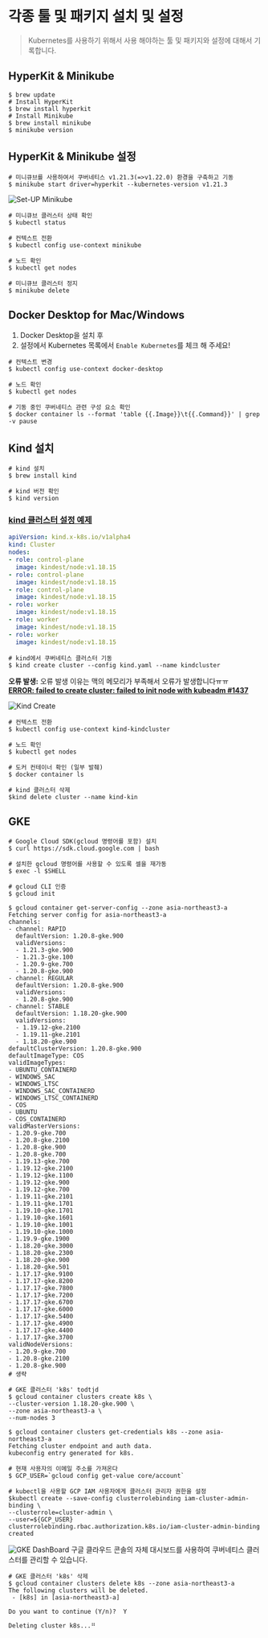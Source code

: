 # 각종 툴 및 패키지 설치 및 설정
> Kubernetes를 사용하기 위해서 사용 해야하는 툴 및 패키지와 설정에 대해서 기록합니다.

## HyperKit & Minikube
```shell
$ brew update
# Install HyperKit
$ brew install hyperkit
# Install Minikube
$ brew install minikube
$ minikube version
```

## HyperKit & Minikube 설정
```shell
# 미니큐브를 사용하여서 쿠버네티스 v1.21.3(=>v1.22.0) 환경을 구축하고 기동
$ minikube start driver=hyperkit --kubernetes-version v1.21.3 
```
![Set-UP Minikube](./images/minikube-setup.png)

```shell
# 미니큐브 클러스터 상태 확인
$ kubectl status

# 컨텍스트 전환
$ kubectl config use-context minikube

# 노드 확인
$ kubectl get nodes

# 미니큐브 클러스터 정지
$ minikube delete
```

## Docker Desktop for Mac/Windows
1. Docker Desktop을 설치 후 
2. 설정에서 Kubernetes 목록에서 `Enable Kubernetes`를 체크 해 주세요!

```shell
# 컨텍스트 변경
$ kubectl config use-context docker-desktop

# 노드 확인
$ kubectl get nodes

# 기동 중인 쿠버네티스 관련 구성 요소 확인
$ docker container ls --format 'table {{.Image}}\t{{.Command}}' | grep -v pause
```

## Kind 설치
```shell
# kind 설치
$ brew install kind

# kind 버전 확인
$ kind version
```

### [kind 클러스터 설정 예제](./sample/chapter03/kind.yaml)
```yaml
apiVersion: kind.x-k8s.io/v1alpha4
kind: Cluster
nodes: 
- role: control-plane
  image: kindest/node:v1.18.15
- role: control-plane
  image: kindest/node:v1.18.15
- role: control-plane
  image: kindest/node:v1.18.15
- role: worker
  image: kindest/node:v1.18.15
- role: worker
  image: kindest/node:v1.18.15
- role: worker
  image: kindest/node:v1.18.15
```
```shell
# kind에서 쿠버네티스 클러스터 기동
$ kind create cluster --config kind.yaml --name kindcluster
```

**오류 발생:** 오류 발생 이유는 맥의 메모리가 부족해서 오류가 발생합니다ㅠㅠ  
[**ERROR: failed to create cluster: failed to init node with kubeadm #1437**](https://github.com/kubernetes-sigs/kind/issues/1437)

![Kind Create](./images/kind-create.jpg)

```shell
# 컨텍스트 전환
$ kubectl config use-context kind-kindcluster

# 노드 확인
$ kubectl get nodes

# 도커 컨테이너 확인 (일부 발췌)
$ docker container ls

# kind 클러스터 삭제
$kind delete cluster --name kind-kin
```

## GKE
```shell
# Google Cloud SDK(gcloud 명령어를 포함) 설치
$ curl https://sdk.cloud.google.com | bash

# 설치한 gcloud 명령어를 사용할 수 있도록 셀을 재가동
$ exec -l $SHELL

# gcloud CLI 인증
$ gcloud init
```

```shell
$ gcloud container get-server-config --zone asia-northeast3-a
Fetching server config for asia-northeast3-a
channels:
- channel: RAPID
  defaultVersion: 1.20.8-gke.900
  validVersions:
  - 1.21.3-gke.900
  - 1.21.3-gke.100
  - 1.20.9-gke.700
  - 1.20.8-gke.900
- channel: REGULAR
  defaultVersion: 1.20.8-gke.900
  validVersions:
  - 1.20.8-gke.900
- channel: STABLE
  defaultVersion: 1.18.20-gke.900
  validVersions:
  - 1.19.12-gke.2100
  - 1.19.11-gke.2101
  - 1.18.20-gke.900
defaultClusterVersion: 1.20.8-gke.900
defaultImageType: COS
validImageTypes:
- UBUNTU_CONTAINERD
- WINDOWS_SAC
- WINDOWS_LTSC
- WINDOWS_SAC_CONTAINERD
- WINDOWS_LTSC_CONTAINERD
- COS
- UBUNTU
- COS_CONTAINERD
validMasterVersions:
- 1.20.9-gke.700
- 1.20.8-gke.2100
- 1.20.8-gke.900
- 1.20.8-gke.700
- 1.19.13-gke.700
- 1.19.12-gke.2100
- 1.19.12-gke.1100
- 1.19.12-gke.900
- 1.19.12-gke.700
- 1.19.11-gke.2101
- 1.19.11-gke.1701
- 1.19.10-gke.1701
- 1.19.10-gke.1601
- 1.19.10-gke.1001
- 1.19.10-gke.1000
- 1.19.9-gke.1900
- 1.18.20-gke.3000
- 1.18.20-gke.2300
- 1.18.20-gke.900
- 1.18.20-gke.501
- 1.17.17-gke.9100
- 1.17.17-gke.8200
- 1.17.17-gke.7800
- 1.17.17-gke.7200
- 1.17.17-gke.6700
- 1.17.17-gke.6000
- 1.17.17-gke.5400
- 1.17.17-gke.4900
- 1.17.17-gke.4400
- 1.17.17-gke.3700
validNodeVersions:
- 1.20.9-gke.700
- 1.20.8-gke.2100
- 1.20.8-gke.900
# 생략
```

```shell
# GKE 클러스터 'k8s' todtjd
$ gcloud container clusters create k8s \
--cluster-version 1.18.20-gke.900 \
--zone asia-northeast3-a \
--num-nodes 3
```

```shell
$ gcloud container clusters get-credentials k8s --zone asia-northeast3-a
Fetching cluster endpoint and auth data.
kubeconfig entry generated for k8s.
```

```shell
# 현재 사용자의 이메일 주소를 가져온다
$ GCP_USER=`gcloud config get-value core/account`

# kubectl을 사용할 GCP IAM 사용자에게 클러스터 관리자 권한을 설정
$kubectl create --save-config clusterrolebinding iam-cluster-admin-binding \
--clusterrole=cluster-admin \
--user=${GCP_USER}
clusterrolebinding.rbac.authorization.k8s.io/iam-cluster-admin-binding created
```

![GKE DashBoard](./images/gke-dashboard.png)
구글 클라우드 콘솔의 자체 대시보드를 사용하여 쿠버네티스 클러스터를 관리할 수 있습니다.

```shell
# GKE 클러스터 'k8s' 삭제
$ gcloud container clusters delete k8s --zone asia-northeast3-a
The following clusters will be deleted.
 - [k8s] in [asia-northeast3-a]

Do you want to continue (Y/n)?  Y

Deleting cluster k8s...⠛
```